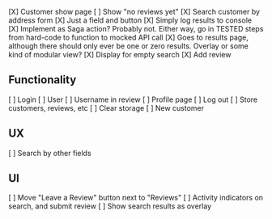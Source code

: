 [X] Customer show page
[ ] Show "no reviews yet"
[X] Search customer by address form
[X] Just a field and button
[X] Simply log results to console
[X] Implement as Saga action? Probably not. Either way, go in TESTED steps from hard-code to function to mocked API call
[X] Goes to results page, although there should only ever be one or zero results. Overlay or some kind of modular view?
[X] Display for empty search
[X] Add review

## Functionality

[ ] Login
[ ] User
[ ] Username in review
[ ] Profile page
[ ] Log out
[ ] Store customers, reviews, etc
[ ] Clear storage
[ ] New customer

## UX

[ ] Search by other fields

## UI

[ ] Move "Leave a Review" button next to "Reviews"
[ ] Activity indicators on search, and submit review
[ ] Show search results as overlay
